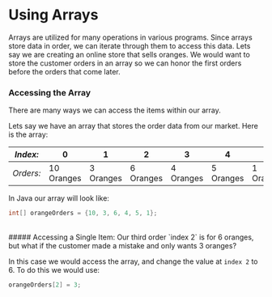 # Using Arrays
Arrays are utilized for many operations in various programs. Since arrays store data in order, we can iterate through them to access this data. Lets say we are creating an online store that sells oranges. We would want to store the customer orders in an array so we can honor the first orders before the orders that come later.

### Accessing the Array

There are many ways we can access the items within our array.

Lets say we have an array that stores the order data from our market.
Here is the array:

| *Index:* | 0 | 1 | 2 | 3 | 4 | 5|
| -- | -- | -- | -- | -- | -- | -- |
| *Orders:* | 10 Oranges | 3 Oranges | 6 Oranges | 4 Oranges | 5 Oranges | 1 Orange |

In Java our array will look like:

```Java 
int[] orangeOrders = {10, 3, 6, 4, 5, 1};
```
<br>
##### Accessing a Single Item:
Our third order `index 2` is for 6 oranges, but what if the customer made a mistake and only wants 3 oranges? 

In this case we would access the array, and change the value at `index 2` to 6. To do this we would use:

```Java
orangeOrders[2] = 3;
```


